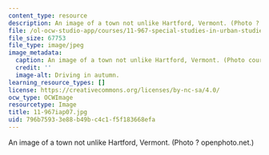 ```yaml
---
content_type: resource
description: An image of a town not unlike Hartford, Vermont. (Photo ? openphoto.net.)
file: /ol-ocw-studio-app/courses/11-967-special-studies-in-urban-studies-and-planning-economic-development-planning-skills-january-iap-2007/796b75933e88b49bc4c1f5f183668efa_11-967iap07.jpg
file_size: 67753
file_type: image/jpeg
image_metadata:
  caption: An image of a town not unlike Hartford, Vermont. (Photo courtesy of [openphoto.net](http://openphoto.net/).)
  credit: ''
  image-alt: Driving in autumn.
learning_resource_types: []
license: https://creativecommons.org/licenses/by-nc-sa/4.0/
ocw_type: OCWImage
resourcetype: Image
title: 11-967iap07.jpg
uid: 796b7593-3e88-b49b-c4c1-f5f183668efa
---
```

An image of a town not unlike Hartford, Vermont. (Photo ? openphoto.net.)